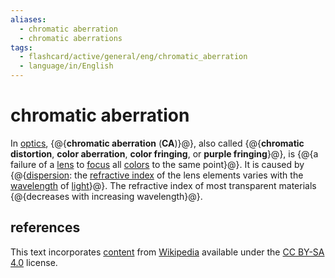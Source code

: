 ```yaml
---
aliases:
  - chromatic aberration
  - chromatic aberrations
tags:
  - flashcard/active/general/eng/chromatic_aberration
  - language/in/English
---
```


# chromatic aberration

In [optics](optics.md), {@{__chromatic aberration__ (__CA__)}@}, also called {@{__chromatic distortion__, __color aberration__, __color fringing__, or __purple fringing__}@}, is {@{a failure of a [lens](lens.md) to [focus](focus%20(optics).md) all [colors](color.md) to the same point}@}. It is caused by {@{[dispersion](dispersion%20(optics).md): the [refractive index](refractive%20index.md) of the lens elements varies with the [wavelength](wavelength.md) of [light](light.md)}@}. The refractive index of most transparent materials {@{decreases with increasing wavelength}@}. <!--SR:!2027-12-24,969,350!2025-12-09,334,290!2027-12-09,927,330!2028-05-29,992,290!2028-06-17,1102,350-->

## references

This text incorporates [content](https://en.wikipedia.org/wiki/chromatic_aberration) from [Wikipedia](Wikipedia.md) available under the [CC BY-SA 4.0](https://creativecommons.org/licenses/by-sa/4.0/) license.
